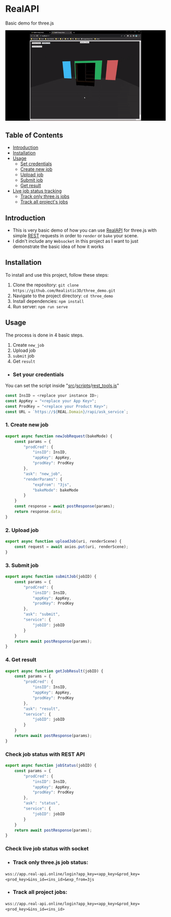 # RealAPI

Basic demo for three.js

![alt bake-output](https://raw.githubusercontent.com/Realistic3D/raw/main/three_demo.gif)

## Table of Contents
- [Introduction](#introduction)
- [Installation](#installation)
- [Usage](#usage)
  - [Set credentials](#set-your-credentials)
  - [Create new job](#1-create-new-job)
  - [Upload job](#2-upload-job)
  - [Submit job](#3-submit-job)
  - [Get result](#4-get-result)
- [Live job status tracking](#Check-live-job-status-with-socket)
  - [Track only three.js jobs](#Track-only-threejs-job-status)
  - [Track all project's jobs](#Track-all-project-jobs)


## Introduction

* This is very basic demo of how you can use [RealAPI](https://realistic3.com/) for three.js with simple [REST](https://docs.realistic3.com/using-rest-api-calls) requests in order to `render` or `bake` your scene.
* I didn't include any `Websocket` in this project as I want to just demonstrate the basic idea of how it works

## Installation

To install and use this project, follow these steps:

1. Clone the repository: `git clone https://github.com/Realistic3D/three_demo.git`
2. Navigate to the project directory: `cd three_demo`
3. Install dependencies: `npm install`
4. Run server: `npm run serve`

## Usage

The process is done in 4 basic steps.

1. Create `new_job`
2. Upload job
3. `submit` job
4. Get `result`


* ### Set your credentials

You can set the script inside "[src](src)/[scripts](src/scripts)/[rest_tools.js](src/scripts/real_api_tools/rest_tools.js)"

```javascript
const InsID = <replace your instance ID>;
const AppKey = "<replace your App Key>";
const ProdKey = "<replace your Product Key>";
const URL = `https://${REAL.Domain}/rapi/ask_service`;
```

### 1. Create new job
```javascript
export async function newJobRequest(bakeMode) {
    const params = {
        "prodCred": {
            "insID": InsID,
            "appKey": AppKey,
            "prodKey": ProdKey
        },
        "ask": "new_job",
        "renderParams": {
            "expFrom": "3js",
            "bakeMode": bakeMode
        }
    }
    const response = await postResponse(params);
    return response.data;
}
```

### 2. Upload job
```javascript
export async function uploadJob(uri, renderScene) {
    const request = await axios.put(uri, renderScene);
}
```

### 3. Submit job
```javascript
export async function submitJob(jobID) {
    const params = {
        "prodCred": {
            "insID": InsID,
            "appKey": AppKey,
            "prodKey": ProdKey
        },
        "ask": "submit",
        "service": {
            "jobID": jobID
        }
    }
    return await postResponse(params);
}
```

### 4. Get result
```javascript
export async function getJobResult(jobID) {
    const params = {
        "prodCred": {
            "insID": InsID,
            "appKey": AppKey,
            "prodKey": ProdKey
        },
        "ask": "result",
        "service": {
            "jobID": jobID
        }
    }
    return await postResponse(params);
}
```

### Check job status with REST API
```javascript
export async function jobStatus(jobID) {
    const params = {
        "prodCred": {
            "insID": InsID,
            "appKey": AppKey,
            "prodKey": ProdKey
        },
        "ask": "status",
        "service": {
            "jobID": jobID
        }
    }
    return await postResponse(params);
}
```

### Check live job status with socket
* ### Track only three.js job status:

`wss://app.real-api.online/login?app_key=<app_key>&prod_key=<prod_key>&ins_id=<ins_id>&exp_from=3js`

* ### Track all project jobs:
`wss://app.real-api.online/login?app_key=<app_key>&prod_key=<prod_key>&ins_id=<ins_id>`
